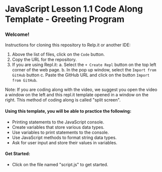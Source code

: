 # JavaScript Lesson 1.1 Code Along Template - Greeting Program

### Welcome! 

Instructions for cloning this repository to Relp.it or another IDE:
  1. Above the list of files, click on the `Code` button.
  2. Copy the URL for the repository.
  3. If you are using Repl.it: 
      a. Select the `+ Create Repl` button on the top left corner of the web page. 
      b. In the pop up window, select the `Import from GitHub` button
      c. Paste the GitHub URL and click on the button `Import from GitHub`.


Note: If you are coding along with the video, we suggest you open the video a window on the left and this repl.it template opened in a window on the right. This method of coding along is called "split screen".

#### Using this template, you will be able to practice the following:

- Printing statements to the JavaScript console.
- Create variables that store various data types.
- Use variables to print statements to the console.
- Use JavaScript methods to format string data types.
- Ask for user input and store their values in variables.

#### Get Started:

- Click on the file named "script.js" to get started.
